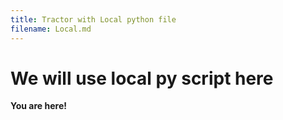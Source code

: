 ```yaml
---
title: Tractor with Local python file
filename: Local.md
---
```


We will use local py script here
=====

**You are here!**
